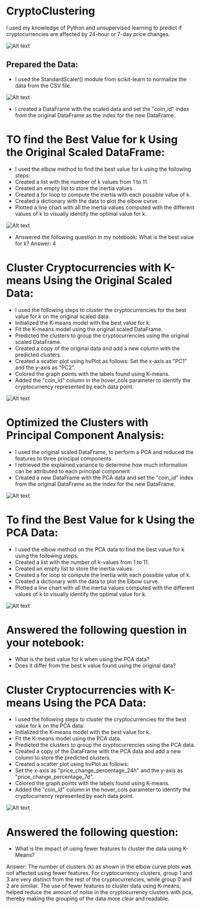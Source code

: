 # CryptoClustering

I used my knowledge of Python and unsupervised learning to predict if cryptocurrencies are affected by 24-hour or 7-day price changes.

![Alt text](<Screenshot 2023-10-24 024615.png>)

## Prepared the Data:

* I used the StandardScaler() module from scikit-learn to normalize the data from the CSV file.

![Alt text](image.png)

* I created a DataFrame with the scaled data and set the "coin_id" index from the original DataFrame as the index for the new DataFrame.

# TO find the Best Value for k Using the Original Scaled DataFrame:

* I used the elbow method to find the best value for k using the following steps:
* Created a list with the number of k values from 1 to 11.
* Created an empty list to store the inertia values.
* Created a for loop to compute the inertia with each possible value of k.
* Created a dictionary with the data to plot the elbow curve.
* Plotted a line chart with all the inertia values computed with the different values of k to visually identify the optimal value for k.

![Alt text](<Screenshot 2023-10-24 025557.png>)

* Answered the following question in my notebook: What is the best value for k?
Answer: 4

# Cluster Cryptocurrencies with K-means Using the Original Scaled Data:

* I used the following steps to cluster the cryptocurrencies for the best value for k on the original scaled data:
* Initialized the K-means model with the best value for k.
* Fit the K-means model using the original scaled DataFrame.
* Predicted the clusters to group the cryptocurrencies using the original scaled DataFrame.
* Created a copy of the original data and add a new column with the predicted clusters.
* Created a scatter plot using hvPlot as follows:
Set the x-axis as "PC1" and the y-axis as "PC2".
* Colored the graph points with the labels found using K-means.
* Added the "coin_id" column in the hover_cols parameter to identify the cryptocurrency represented by each data point.

![Alt text](<Screenshot 2023-10-24 030322.png>)

# Optimized the  Clusters with Principal Component Analysis:

* I used the original scaled DataFrame, to perform a PCA and reduced the features to three principal components.
* I retrieved the explained variance to determine how much information can be attributed to each principal component
* Created a new DataFrame with the PCA data and set the "coin_id" index from the original DataFrame as the index for the new DataFrame.

![Alt text](<Screenshot 2023-10-24 030805.png>)


# To find the Best Value for k Using the PCA Data:

* I used the elbow method on the PCA data to find the best value for k using the following steps:
* Created a list with the number of k-values from 1 to 11.
* Created an empty list to store the inertia values.
* Created a for loop to compute the inertia with each possible value of k.
* Created a dictionary with the data to plot the Elbow curve.
* Plotted a line chart with all the inertia values computed with the different values of k to visually identify the optimal value for k.

![Alt text](<Screenshot 2023-10-24 031234.png>)


# Answered the following question in your notebook:

* What is the best value for k when using the PCA data?
* Does it differ from the best k value found using the original data?

# Cluster Cryptocurrencies with K-means Using the PCA Data:
* I used the following steps to cluster the cryptocurrencies for the best value for k on the PCA data:
* Initialized the K-means model with the best value for k.
* Fit the K-means model using the PCA data.
* Predicted the clusters to group the cryptocurrencies using the PCA data.
* Created a copy of the DataFrame with the PCA data and add a new column to store the predicted clusters.
* Created a scatter plot using hvPlot as follows:
* Set the x-axis as "price_change_percentage_24h" and the y-axis as "price_change_percentage_7d".
* Colored the graph points with the labels found using K-means.
* Added the "coin_id" column in the hover_cols parameter to identify the cryptocurrency represented by each data point.

![Alt text](<Screenshot 2023-10-24 032111.png>)

# Answered the following question:
* What is the impact of using fewer features to cluster the data using K-Means?

Answer: The number of clusters (k) as shown in the elbow curve plots was not affected using fewer features. For cryptocurrency clusters, group 1 and 3 are very distinct from the rest of the cryptocurrencies, while group 0 and 2 are similiar. The use of fewer features to cluster data using K-means, helped reduce the amount of noise in the cryptocurrency clusters with pca, thereby making the grouping of the data more clear and readable.